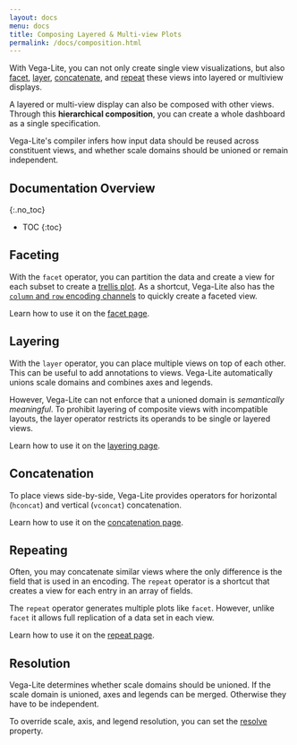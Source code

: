 ```yaml
---
layout: docs
menu: docs
title: Composing Layered & Multi-view Plots
permalink: /docs/composition.html
---
```


With Vega-Lite, you can not only create single view visualizations, but also [facet](facet.html), [layer](layer.html), [concatenate](concat.html), and [repeat](repeat.html) these views into layered or multiview displays.

A layered or multi-view display can also be composed with other views. Through this **hierarchical composition**, you can create a whole dashboard as a single specification.

Vega-Lite's compiler infers how input data should be reused across constituent views, and whether scale domains should be unioned or remain independent.

<!-- prettier-ignore-start -->

## Documentation Overview

{:.no_toc}

- TOC {:toc}
  <!-- prettier-ignore-end -->

## Faceting

With the `facet` operator, you can partition the data and create a view for each subset to create a [trellis plot](https://en.wikipedia.org/wiki/Small_multiple). As a shortcut, Vega-Lite also has the [`column` and `row` encoding channels](encoding.html#facet) to quickly create a faceted view.

Learn how to use it on the [facet page](facet.html).

## Layering

With the `layer` operator, you can place multiple views on top of each other. This can be useful to add annotations to views. Vega-Lite automatically unions scale domains and combines axes and legends.

However, Vega-Lite can not enforce that a unioned domain is _semantically meaningful_. To prohibit layering of composite views with incompatible layouts, the layer operator restricts its operands to be single or layered views.

Learn how to use it on the [layering page](layer.html).

## Concatenation

To place views side-by-side, Vega-Lite provides operators for horizontal (`hconcat`) and vertical (`vconcat`) concatenation.

Learn how to use it on the [concatenation page](concat.html).

## Repeating

Often, you may concatenate similar views where the only difference is the field that is used in an encoding. The `repeat` operator is a shortcut that creates a view for each entry in an array of fields.

The `repeat` operator generates multiple plots like `facet`. However, unlike `facet` it allows full replication of a data set in each view.

Learn how to use it on the [repeat page](repeat.html).

## Resolution

Vega-Lite determines whether scale domains should be unioned. If the scale domain is unioned, axes and legends can be merged. Otherwise they have to be independent.

To override scale, axis, and legend resolution, you can set the [resolve](resolve.html) property.
